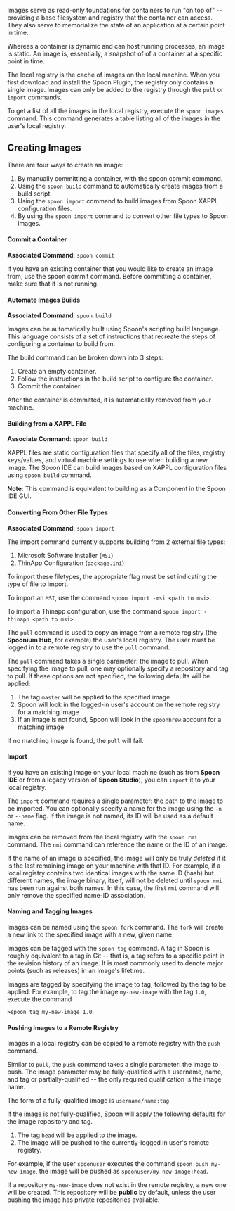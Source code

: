 Images serve as read-only foundations for containers to run "on top of" -- providing a base filesystem and registry that the container can access. They also serve to memorialize the state of an application at a certain point in time. 

Whereas a container is dynamic and can host running processes, an image is static. An image is, essentially, a snapshot of of a container at a specific point in time. 

The local registry is the cache of images on the local machine. When you first download and install the Spoon Plugin, the registry only contains a single image. Images can only be added to the registry through the `pull` or `import` commands. 

To get a list of all the images in the local registry, execute the `spoon images` command. This command generates a table listing all of the images in the user's local registry. 

## Creating Images

There are four ways to create an image:

1. By manually committing a container, with the spoon commit command.
2. Using the `spoon build` command to automatically create images from a build script.
3. Using the `spoon import` command to build images from Spoon XAPPL configuration files. 
4. By using the `spoon import` command to convert other file types to Spoon images.

#### Commit a Container

**Associated Command**: `spoon commit`

If you have an existing container that you would like to create an image from, use the spoon commit command. Before committing a container, make sure that it is not running.

#### Automate Images Builds

**Associated Command**: `spoon build`

Images can be automatically built using Spoon's scripting build language. This language consists of a set of instructions that recreate the steps of configuring a container to build from.

The build command can be broken down into 3 steps:

1. Create an empty container.
2. Follow the instructions in the build script to configure the container.
3. Commit the container.

After the container is committed, it is automatically removed from your machine.

#### Building from a XAPPL File

**Associate Command**: `spoon build` 

XAPPL files are static configuration files that specify all of the files, registry keys/values, and virtual machine settings to use when building a new image. The Spoon IDE can build images based on XAPPL configuration files using `spoon build` command. 

**Note**: This command is equivalent to building as a Component in the Spoon IDE GUI. 

#### Converting From Other File Types

**Associated Command**: `spoon import`

The import command currently supports building from 2 external file types: 

1. Microsoft Software Installer (`MSI`)
2. ThinApp Configuration (`package.ini`)

To import these filetypes, the appropriate flag must be set indicating the type of file to import. 

To import an `MSI`, use the command `spoon import -msi <path to msi>`. 

To import a Thinapp configuration, use the command `spoon import -thinapp <path to msi>`. 


The `pull` command is used to copy an image from a remote registry (the **Spoonium Hub**, for example) the user's local registry. The user must be logged in to a remote registry to use the `pull` command. 

The `pull` command takes a single parameter: the image to pull. When specifying the image to pull, one may optionally specify a repository and tag to pull. If these options are not specified, the following defaults will be applied: 

1. The tag `master` will be applied to the specified image
1. Spoon will look in the logged-in user's account on the remote registry for a matching image
2. If an image is not found, Spoon will look in the `spoonbrew` account for a matching image

If no matching image is found, the `pull` will fail. 


#### Import

If you have an existing image on your local machine (such as from **Spoon IDE** or from a legacy version of **Spoon Studio**), you can `import` it to your local registry. 

The `import` command requires a single parameter: the path to the image to be imported. You can optionally specify a name for the image using the `-n` or `--name` flag. If the image is not named, its ID will be used as a default name. 

Images can be removed from the local registry with the `spoon rmi` command. The `rmi` command can reference the name or the ID of an image. 

If the name of an image is specified, the image will only be truly *deleted* if it is the last remaining image on your machine with that ID. For example, if a local registry contains two identical images with the same ID (hash) but different names, the image binary, itself, will not be deleted until `spoon rmi` has been run against both names. In this case, the first `rmi` command will only remove the specified name-ID association.

#### Naming and Tagging Images

Images can be named using the `spoon fork` command. The `fork` will create a new link to the specified image with a new, given name.    

Images can be tagged with the `spoon tag` command. A tag in Spoon is roughly equivalent to a tag in Git -- that is, a tag refers to a specific point in the revision history of an image. It is most commonly used to denote major points (such as releases) in an image's lifetime. 

Images are tagged by specifying the image to tag, followed by the tag to be applied. For example, to tag the image `my-new-image` with the tag `1.0`, execute the command

	>spoon tag my-new-image 1.0 

#### Pushing Images to a Remote Registry

Images in a local registry can be copied to a remote registry with the `push` command. 

Similar to `pull`, the `push` command takes a single parameter: the image to push. The image parameter may be fully-qualified with a username, name, and tag or partially-qualified -- the only required qualification is the image name. 

The form of a fully-qualified image is `username/name:tag`. 

If the image is not fully-qualified, Spoon will apply the following defaults for the image repository and tag.

1. The tag `head` will be applied to the image. 
2. The image will be pushed to the currently-logged in user's remote registry.

For example, if the user `spoonuser` executes the command `spoon push my-new-image`, the image will be pushed as `spoonuser/my-new-image:head`. 

If a repository `my-new-image` does not exist in the remote registry, a new one will be created. This repository will be **public** by default, unless the user pushing the image has private repositories available. 